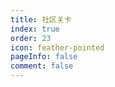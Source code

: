 ```yaml
---
title: 社区关卡
index: true
order: 23
icon: feather-pointed
pageInfo: false
comment: false
---
```


<script setup>
    import LevelList from '@source/components/level-list/App.vue';
    import { provide } from 'vue';
    provide("i18nLanguage",'zh-CN');
</script>

<LevelList authorGroup = "custom"/>
